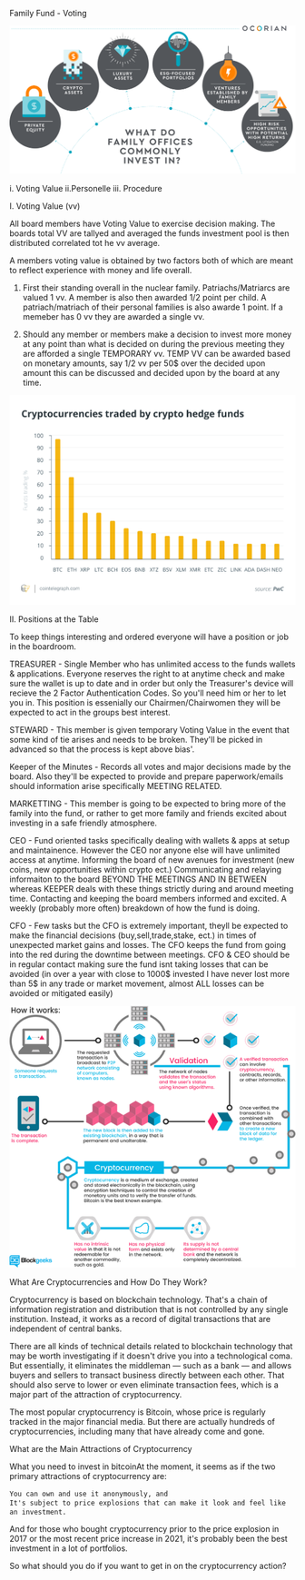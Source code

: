 Family Fund - Voting 

![preview](IMGS/familyinvest.png)

i. Voting Value
ii.Personelle
iii. Procedure

I. Voting Value (vv)

All board members have Voting Value to exercise decision making.
The boards total VV are tallyed and averaged the funds investment 
pool is then distributed correlated tot he vv average.

A members voting value is obtained by two factors both of which are
meant to reflect experience with money and life overall.

1. First their standing overall in the nuclear family.
Patriachs/Matriarcs are valued 1 vv. A member is also then awarded 1/2 point
per child.  A patriach/matriach of their personal families is also awarde 1 point.  If a memeber has 0 vv they are awarded a single vv.

2. Should any member or members make a decision to invest more money at any point than what is decided on during the previous meeting
they are afforded a single TEMPORARY vv.  TEMP VV can be awarded based on monetary amounts, say 1/2 vv per 50$ over the decided upon amount 
this can be discussed and decided upon by the board at any time.

![preview](IMGS/rated.png)


II. Positions at the Table

To keep things interesting and ordered everyone will have a position or job in the boardroom.

TREASURER - Single Member who has unlimited access to the funds wallets & applications.  Everyone reserves the right to at anytime check and make sure the wallet is up to date and in order but only the Treasurer's device will recieve the 2 Factor Authentication Codes.  So you'll need him or her to let you in.  This position is essenially our Chairmen/Chairwomen they will be expected to act in the groups best interest.

STEWARD - This member is given temporary Voting Value in the event that some kind of tie arises and needs to be broken.  They'll be picked in advanced so that the process is kept above bias'.

Keeper of the Minutes - Records all votes and major decisions made by the board.  Also they'll be expected to provide and prepare paperwork/emails should information arise specifically MEETING RELATED.

MARKETTING - This member is going to be expected to bring more of the family into the fund, or rather to get more family and friends excited about investing in a safe friendly atmosphere.  

CEO - Fund oriented tasks specifically dealing with wallets & apps at setup and maintainence. However the CEO nor anyone else will have unlimited access at anytime.  Informing the board of new avenues for investment (new coins, new opportunities within crypto ect.) Communicating and relaying informaiton to the board BEYOND THE MEETINGS AND IN BETWEEN whereas KEEPER deals with these things strictly during and around meeting time.  Contacting and keeping the board members informed and excited.  A weekly (probably more often) breakdown of how the fund is doing.

CFO - Few tasks but the CFO is extremely important, theyll be expected to make the financial decisions (buy,sell,trade,stake, ect.) in times of unexpected market gains and losses.  The CFO keeps the fund from going into the red during the downtime between meetings.  CFO & CEO should be in regular contact making sure the fund isnt taking losses that can be avoided (in over a year with close to 1000$ invested I have never lost more than 5$ in any trade or market movement, almost ALL losses can be avoided or mitigated easily)

![preview](IMGS/blockchain_iot2.png)


What Are Cryptocurrencies and How Do They Work?

Cryptocurrency is based on blockchain technology. That's a chain of information registration and distribution that is not controlled by any single institution. Instead, it works as a record of digital transactions that are independent of central banks.

There are all kinds of technical details related to blockchain technology that may be worth investigating if it doesn't drive you into a technological coma. But essentially, it eliminates the middleman — such as a bank — and allows buyers and sellers to transact business directly between each other. That should also serve to lower or even eliminate transaction fees, which is a major part of the attraction of cryptocurrency.

The most popular cryptocurrency is Bitcoin, whose price is regularly tracked in the major financial media. But there are actually hundreds of cryptocurrencies, including many that have already come and gone.

What are the Main Attractions of Cryptocurrency

What you need to invest in bitcoinAt the moment, it seems as if the two primary attractions of cryptocurrency are:

    You can own and use it anonymously, and
    It's subject to price explosions that can make it look and feel like an investment.

And for those who bought cryptocurrency prior to the price explosion in 2017 or the most recent price increase in 2021, it's probably been the best investment in a lot of portfolios.

So what should you do if you want to get in on the cryptocurrency action?
